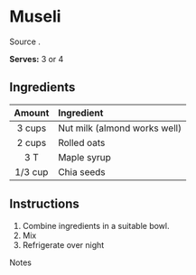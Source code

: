 # Museli

Source []().

**Serves:** 3 or 4

## Ingredients

| Amount  | Ingredient
| :----:  | :---------
| 3 cups  | Nut milk (almond works well)
| 2 cups  | Rolled oats
| 3 T     | Maple syrup
| 1/3 cup | Chia seeds

## Instructions

1. Combine ingredients in a suitable bowl.
1. Mix
1. Refrigerate over night

Notes
